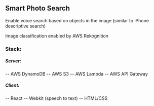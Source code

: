 ## Smart Photo Search

Enable voice search based on objects in the image (similar to iPhone descriptive search)

Image classification enabled by AWS Rekognition

### Stack:

##### Server:
-- AWS DynamoDB
-- AWS S3
-- AWS Lambda
-- AWS API Gateway

##### Client:
-- React 
-- Webkit (speech to text)
-- HTML/CSS

